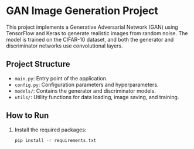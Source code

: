 # GAN Image Generation Project

This project implements a Generative Adversarial Network (GAN) using TensorFlow and Keras to generate realistic images from random noise. The model is trained on the CIFAR-10 dataset, and both the generator and discriminator networks use convolutional layers.

## Project Structure

- `main.py`: Entry point of the application.
- `config.py`: Configuration parameters and hyperparameters.
- `models/`: Contains the generator and discriminator models.
- `utils/`: Utility functions for data loading, image saving, and training.

## How to Run

1. Install the required packages:
   ```bash
   pip install -r requirements.txt